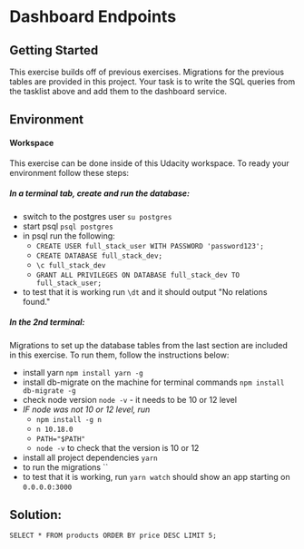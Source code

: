 # Dashboard Endpoints

## Getting Started

This exercise builds off of previous exercises. Migrations for the previous tables are provided in this project. Your task is to write the SQL queries from the tasklist above and add them to the dashboard service.

## Environment

#### Workspace

This exercise can be done inside of this Udacity workspace. To ready your environment follow these steps:

##### In a terminal tab, create and run the database:

- switch to the postgres user `su postgres`
- start psql `psql postgres`
- in psql run the following:
  - `CREATE USER full_stack_user WITH PASSWORD 'password123';`
  - `CREATE DATABASE full_stack_dev;`
  - `\c full_stack_dev`
  - `GRANT ALL PRIVILEGES ON DATABASE full_stack_dev TO full_stack_user;`
- to test that it is working run `\dt` and it should output "No relations found."

##### In the 2nd terminal:

Migrations to set up the database tables from the last section are included in this exercise. To run them, follow the instructions below:

- install yarn `npm install yarn -g`
- install db-migrate on the machine for terminal commands `npm install db-migrate -g`
- check node version `node -v` - it needs to be 10 or 12 level
- _IF node was not 10 or 12 level, run_
  - `npm install -g n`
  - `n 10.18.0`
  - `PATH="$PATH"`
  - `node -v` to check that the version is 10 or 12
- install all project dependencies `yarn`
- to run the migrations ``
- to test that it is working, run `yarn watch` should show an app starting on `0.0.0.0:3000`

## Solution:

`SELECT * FROM products ORDER BY price DESC LIMIT 5;`
